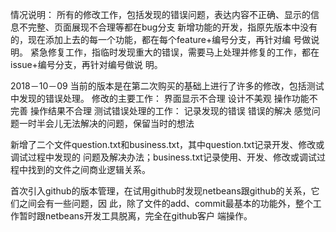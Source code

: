 情况说明：
所有的修改工作，包括发现的错误问题，表达内容不正确、显示的信息不完整、页面展现不合理等都在bug分支
新增功能的开发，指原先版本中没有的，现在添加上去的每一个功能，都在每个feature+编号分支，再针对编
号做说明。
紧急修复工作，指临时发现重大的错误，需要马上处理并修复的工作，都在issue+编号分支，再针对编号做说
明。

2018－10－09
当前的版本是在第二次购买的基础上进行了许多的修改，包括测试中发现的错误处理。
修改的主要工作：
    界面显示不合理
    设计不美观
    操作功能不完善
    操作结果不合理
测试错误处理的工作：
    记录发现的错误
    错误的解决
    感觉问题一时半会儿无法解决的问题，保留当时的想法

新增了二个文件question.txt和business.txt，其中question.txt记录开发、修改或调试过程中发现的
问题及解决办法；business.txt记录使用、开发、修改或调试过程中找到的文件之间商业逻辑关系。

首次引入github的版本管理，在试用github时发现netbeans跟github的关系，它们之间会有一些问题，因
此，除了文件的add、commit最基本的功能外，整个工作暂时跟netbeans开发工具脱离，完全在github客户
端操作。

